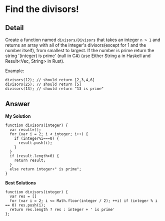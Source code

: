 # Find the divisors!
## Detail
Create a function named `divisors/Divisors` that takes an integer `n > 1` and returns an array with all of the integer's divisors(except for 1 and the number itself), from smallest to largest. If the number is prime return the string '(integer) is prime' (null in C#) (use Either String a in Haskell and Result<Vec<u32>, String> in Rust).

Example:
```
divisors(12); // should return [2,3,4,6]
divisors(25); // should return [5]
divisors(13); // should return "13 is prime"
```
## Answer
**My Solution**
```
function divisors(integer) {
  var result=[];
  for (var i = 2; i < integer; i++) {
    if (integer%i===0) {
      result.push(i);
    }
  }
  if (result.length>0) {
    return result;
  }
  else return integer+" is prime";
}
```
**Best Solutions**
```
function divisors(integer) {
  var res = []
  for (var i = 2; i <= Math.floor(integer / 2); ++i) if (integer % i == 0) res.push(i);
  return res.length ? res : integer + ' is prime'
};
```